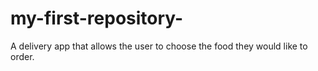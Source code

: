 # my-first-repository-
A delivery app that allows the user to choose the food they would like to order.
